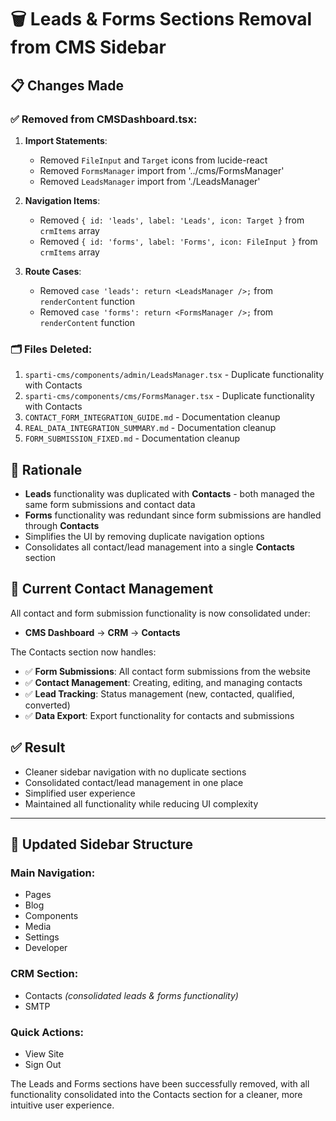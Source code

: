 # 🗑️ Leads & Forms Sections Removal from CMS Sidebar

## 📋 **Changes Made**

### ✅ **Removed from CMSDashboard.tsx:**
1. **Import Statements**: 
   - Removed `FileInput` and `Target` icons from lucide-react
   - Removed `FormsManager` import from '../cms/FormsManager'
   - Removed `LeadsManager` import from './LeadsManager'

2. **Navigation Items**: 
   - Removed `{ id: 'leads', label: 'Leads', icon: Target }` from `crmItems` array
   - Removed `{ id: 'forms', label: 'Forms', icon: FileInput }` from `crmItems` array

3. **Route Cases**: 
   - Removed `case 'leads': return <LeadsManager />;` from `renderContent` function
   - Removed `case 'forms': return <FormsManager />;` from `renderContent` function

### 🗂️ **Files Deleted:**
1. `sparti-cms/components/admin/LeadsManager.tsx` - Duplicate functionality with Contacts
2. `sparti-cms/components/cms/FormsManager.tsx` - Duplicate functionality with Contacts
3. `CONTACT_FORM_INTEGRATION_GUIDE.md` - Documentation cleanup
4. `REAL_DATA_INTEGRATION_SUMMARY.md` - Documentation cleanup
5. `FORM_SUBMISSION_FIXED.md` - Documentation cleanup

## 🎯 **Rationale**
- **Leads** functionality was duplicated with **Contacts** - both managed the same form submissions and contact data
- **Forms** functionality was redundant since form submissions are handled through **Contacts**
- Simplifies the UI by removing duplicate navigation options
- Consolidates all contact/lead management into a single **Contacts** section

## 📍 **Current Contact Management**
All contact and form submission functionality is now consolidated under:
- **CMS Dashboard** → **CRM** → **Contacts**

The Contacts section now handles:
- ✅ **Form Submissions**: All contact form submissions from the website
- ✅ **Contact Management**: Creating, editing, and managing contacts
- ✅ **Lead Tracking**: Status management (new, contacted, qualified, converted)
- ✅ **Data Export**: Export functionality for contacts and submissions

## ✅ **Result**
- Cleaner sidebar navigation with no duplicate sections
- Consolidated contact/lead management in one place
- Simplified user experience
- Maintained all functionality while reducing UI complexity

---

## 🔧 **Updated Sidebar Structure**

### **Main Navigation:**
- Pages
- Blog  
- Components
- Media
- Settings
- Developer

### **CRM Section:**
- Contacts *(consolidated leads & forms functionality)*
- SMTP

### **Quick Actions:**
- View Site
- Sign Out

The Leads and Forms sections have been successfully removed, with all functionality consolidated into the Contacts section for a cleaner, more intuitive user experience.
